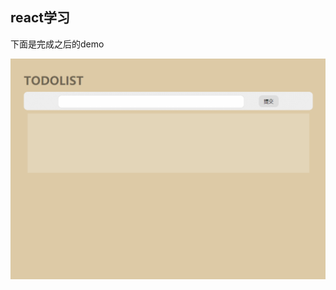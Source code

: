 ## react学习

下面是完成之后的demo

![react-todolist-demo](https://github.com/KamyoChae/react-todolist/blob/master/todolist_demo.gif)

